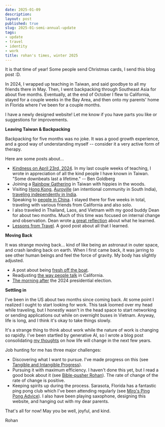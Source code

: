 ```yaml
---
date: 2025-01-09
description:
layout: post
published: true
slug: 2025-01-semi-annual-update
tags:
- update
- travel
- identity
- work
title: rohan's times, winter 2025
---
```

It is that time of year! Some people send Christmas cards, I send this blog post :D.

In 2024, I wrapped up teaching in Taiwan, and said goodbye to all my friends there in May. Then, I went backpacking through Southeast Asia for about five months. Eventually, at the end of October I flew to California, stayed for a couple weeks in the Bay Area, and then onto my parents' home in Florida where I've been for a couple months.

I have a newly designed website! Let me know if you have parts you like or suggestions for improvements.

**Leaving Taiwan & Backpacking**

Backpacking for five months was no joke. It was a good growth experience, and a good way of understanding myself -- consider it a very active form of therapy.

Here are some posts about...
- [Kindness on April 23rd, 2024](https://www.rohanprasad.org/blog/2024/2024-04-kindness-on-april-23rd-2024/). In my last couple weeks of teaching, I wrote in appreciation of all the kind people I have known in Taiwan. "Some downbeats last a lifetime." -- Ben Goldberg
- Joining a [Rainbow Gathering](https://www.rohanprasad.org/blog/2024/2024-04-taiwan-rainbow-gathering-2024/) in Taiwan with hippies in the woods.
- Visiting [Hong Kong](https://www.rohanprasad.org/blog/2024/2024-05-homg-kong/), [Auroville](https://www.rohanprasad.org/blog/2024/2024-05-auroville/) (an intentional community in South India), [traveling independently in India](https://www.rohanprasad.org/blog/2024/2024-06-indian-independence/).
- Speaking to [people in China](https://www.rohanprasad.org/blog/2024/2024-07-one-month-in-china/). I stayed there for five weeks in total, traveling with various friends from California and also solo.
- I also traveled in Thailand, Laos, and Vietnam with my good buddy Dean for about two months. Much of this time was focused on internal change and observation. Dean wrote [a great reflection](https://open.substack.com/pub/urbananimal/p/the-philosophy-paper-that-haunted?r=b6zju&utm_medium=ios) about what he learned.
- [Lessons from Travel](https://www.rohanprasad.org/blog/2024/2024-11-lessons-from-travel/). A good post about all that I learned.

**Moving Back**

It was strange moving back... kind of like being an astronaut in outer space, and crash landing back on earth. When I first came back, it was jarring to see other human beings and feel the force of gravity. My body has slightly adjusted.
- A post about being [fresh off the boat](https://www.rohanprasad.org/blog/2024/2024-11-reverse-culture-shock/).
- Readjusting [the way people talk](https://www.rohanprasad.org/blog/2024/2024-11-speaking-plainly/) in California.
- [The morning after](https://www.rohanprasad.org/blog/2024/2024-11-the-morning-after/) the 2024 presidential election.

**Settling in**

I've been in the US about two months since coming back. At some point I realized I ought to start looking for work. This task loomed over my head while traveling, but I honestly wasn't in the head space to start networking or sending applications out while on overnight buses in Vietnam. Anyway, life is long, and I think it's okay to take things slowly.

It's a strange thing to think about work while the nature of work is changing so rapidly. I've been startled by generative AI, so I wrote a blog post consolidating [my thoughts](https://www.rohanprasad.org/blog/2025/2025-01-the-future-of-work/) on how life will change in the next few years.

Job hunting for me has three major challenges:
- Discovering what I want to pursue. I've made progress on this (see [Tangible and Intangible Progress](https://www.rohanprasad.org/blog/2025/2025-01-tangible-and-intangible-progress/)).
- Pursuing it with maximum efficiency. I haven't done this yet, but I read a good book about it (see [Bible-pusher Rohan](https://www.rohanprasad.org/blog/2024/2024-12-stickers-hope-and-change-and-bible/)). The rate of change of the rate of change is positive.
- Keeping spirits up during the process. Sarasota, Florida has a fantastic ping pong club which I've been attending regularly (see [Miro's Ping Pong Advice](https://www.rohanprasad.org/blog/2025/2025-01-miros-ping-pong-advice/)). I also have been playing saxophone, designing this website, and hanging out with my dear parents.

That's all for now! May you be well, joyful, and kind.

Rohan

